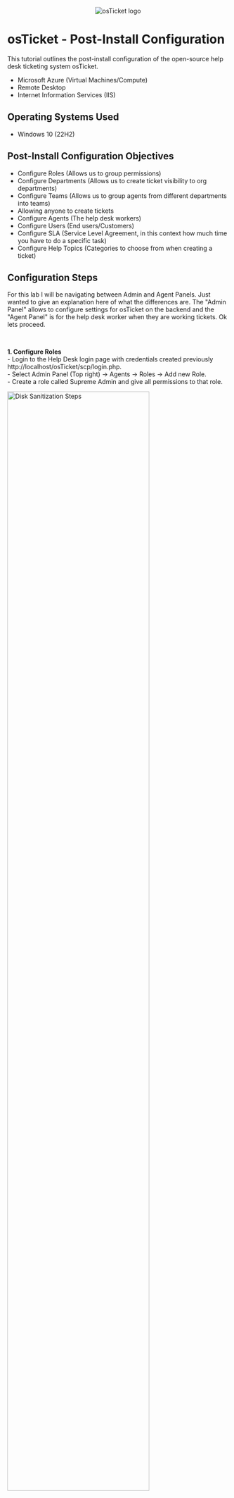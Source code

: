 <p align="center">
<img src="https://i.imgur.com/Clzj7Xs.png" alt="osTicket logo"/>
</p>

<h1>osTicket - Post-Install Configuration</h1>
This tutorial outlines the post-install configuration of the open-source help desk ticketing system osTicket.<br />


- Microsoft Azure (Virtual Machines/Compute)
- Remote Desktop
- Internet Information Services (IIS)

<h2>Operating Systems Used </h2>

- Windows 10</b> (22H2)

<h2>Post-Install Configuration Objectives</h2>

- Configure Roles (Allows us to group permissions)
- Configure Departments (Allows us to create ticket visibility to org departments)
- Configure Teams (Allows us to group agents from different departments into teams)
- Allowing anyone to create tickets
- Configure Agents (The help desk workers)
- Configure Users (End users/Customers)
- Configure SLA (Service Level Agreement, in this context how much time you have to do a specific task)
- Configure Help Topics (Categories to choose from when creating a ticket)

<h2>Configuration Steps</h2>

<p>
For this lab I will be navigating between Admin and Agent Panels. Just wanted to give an explanation here of what the differences are. The "Admin Panel" allows to configure settings for osTicket on the backend and the "Agent Panel" is for the help desk worker when they are working tickets. Ok lets proceed.
</p>
<br />

<p>
<b>1. Configure Roles </b> <br />
 - Login to the Help Desk login page with credentials created previously http://localhost/osTicket/scp/login.php. <br />
 - Select Admin Panel (Top right) -> Agents -> Roles -> Add new Role. <br />
 - Create a role called Supreme Admin and give all permissions to that role.
</p>
<p>
<img src="https://i.imgur.com/LWInHcs.png" height="80%" width="80%" alt="Disk Sanitization Steps"/>
<img src="https://i.imgur.com/gFgnjSw.png" height="80%" width="80%" alt="Disk Sanitization Steps"/>
<img src="https://i.imgur.com/QAMcTSB.png" height="80%" width="80%" alt="Disk Sanitization Steps"/>
<img src="https://i.imgur.com/1U3As2t.png" width="80%" alt="Disk Sanitization Steps"/>
</p>
<br />

<p>
<b>2. Configure Departments </b> <br />
 We are going to create a new department called SysAdmins. To do this go to Admin Panel -> Agents -> Departments -> Add New Department. Make sure Parent = TopLevelDepartment. We can configure things like SLAs here but not neccessary for the purpose of this lab. We can also add agents to departments here but we can come back and configure this later. Click create department. Reload the departments page and you should be able to see the new department called "SysAdmins" has been created.
</p>
<p>
<img src="https://i.imgur.com/AHEnsOM.png" height="80%" width="80%" alt="Disk Sanitization Steps"/>
<img src="https://i.imgur.com/Bd1yO0i.png" height="80%" width="80%" alt="Disk Sanitization Steps"/>
<img src="https://i.imgur.com/K7D6tpF.png" height="80%" width="80%" alt="Disk Sanitization Steps"/>
</p>
<br />

<p>
<b> 3. Configure Teams </b>  <br />
Teams allows us to create a group of people from different departments. We are going to create a team in our fake org called "Online Banking" which will consist of online baking team members and help desk agents. <br />
Start by going to Admin Panel -> Agents -> Teams -> Add New Team. Call the team "Online Banking" and click create. We could've added members here but we haven't created any. Reload the teams page and you should see the new team "Online Baking" has been created.
</p>
<p>
<img src="https://i.imgur.com/9GqodU8.png" height="80%" width="80%" alt="Disk Sanitization Steps"/>
<img src="https://i.imgur.com/vEcNVXT.png" height="80%" width="80%" alt="Disk Sanitization Steps"/>
<img src="https://i.imgur.com/CbZ8w0Z.png" height="80%" width="80%" alt="Disk Sanitization Steps"/>
</p>
<br />

<p>
<b>4. Allow anyone to create tickets </b> <br />
We are going to allow anyone to create tickets. So go to Admin Panel -> Settings -> Users. Uncheck: require registration and login to create tickets.
</p>
<p>
<img src="https://i.imgur.com/P6hr9Il.png" height="80%" width="80%" alt="Disk Sanitization Steps"/>
</p>
<br />

<p>
<b>5. Configure Agents </b> <br />
We are going to create a couple of help desk agents to do tickets with. One will be called Jane (Assigned to SysAdmins Department) and the other John (Assigned to the Support Department). We will create "Jane" first then follow the same steps to create John making sure he is assigned to "Support" department. <br />
- Start by going to Admin Panel -> Agents -> Add New. <br />
- Fill out "Name", "Email Address", "Username" <br />
- Uncheck "Send the agent a password reset email". Enter the password and make sure "Require Password change at next login it set to off". This isn't the best security practice and ideally you would want them to change their password at next login but as this is a practice lab it isn't neccessary <br />
- Select the "Access" tab. Under "Primary Department" select SysAdmins and then choose the "SysAdmin" role. Next is optional but under "Extended Access" I chose "Support" and then add to give Jane the ability to observer "Support" department tickets. <br />
- Select the "Teams" tab next. Choose "Online Banking" then click Add. Then select the yellow "Create" button <br />
- Refresh the Agents page and you will see a new agent has been created <br /> <br />
- Repeat the steps above to create another Agent but enter the following: <br />
- Name: John Doe <br />
- Email: john@lognpacific.com <br />
- Username: john <br />
- Under "Access" Tab "Primary Department" = Support and SupremeAdmin Role. We don't need to add John to a team. <br />
</p>
<p>
<img src="https://i.imgur.com/RO0JupF.png" height="80%" width="80%" alt="Disk Sanitization Steps"/>
<img src="https://i.imgur.com/Rlzwv1H.png" height="80%" width="80%" alt="Disk Sanitization Steps"/>
<img src="https://i.imgur.com/WtBMoUf.png" height="80%" width="80%" alt="Disk Sanitization Steps"/>
<img src="https://i.imgur.com/mVFk2Yp.png" height="80%" width="80%" alt="Disk Sanitization Steps"/>
<img src="https://i.imgur.com/AbWTwEo.png" height="80%" width="80%" alt="Disk Sanitization Steps"/>
<img src="https://i.imgur.com/7qo8xPg.png" height="80%" width="80%" alt="Disk Sanitization Steps"/>
</p>
<br />

<p>
<b>6. Configure Users </b> <br />
Next, we will create two customers who will be used to submit tickets to the help desk. One will be called "Karen" and the other will be called "Ken". To start, go to Agent Panel -> Users -> Click "Add New User" <br />
Name: Karen, Email Address: karen@lognpacific.com. Select "Add User". Refresh the "User directory" and you will see Karen has been added. Repeat the steps and create another user called "Ken" using the email address: "ken@lognpacific.com". You should now that two users created "Karen" and "Ken".
</p>
<p>
<img src="https://i.imgur.com/1b9QhZ0.png" height="80%" width="80%" alt="Disk Sanitization Steps"/>
<img src="https://i.imgur.com/QtABwI5.png" height="80%" width="80%" alt="Disk Sanitization Steps"/>
<img src="https://i.imgur.com/u3YwvP6.png" height="80%" width="80%" alt="Disk Sanitization Steps"/>
<img src="https://i.imgur.com/LSVGpPl.png" height="80%" width="80%" alt="Disk Sanitization Steps"/>
</p>
<br />

<p>
<b>6. Configure SLAs (Service Level Agreements) </b> <br />
In the context of Helpdesks, this is going to mean how much time we have to do a specific task. We are going to create 3 SLAs: <br />
1. Sev-A (Severity A - Highest Priority) - Grace Period: 1hr (the number of hours after a ticket is created that it will be automatically marked as overdue), Schedule: 24/7 <br />
2. Sev-B (Severity B - Mid Priority) - Grace Period: 4hrs, Schedule: 24/7 <br />
3. Sev-C (Severity C - Lowest Priority) - Grace Period: 8hrs, Schedule: 24/7 <br />

Start by going to Admin Panel -> Manage -> SLA -> Add New SLA Plan <br />
Name: Sev-A <br />
Grace Period: 1hr <br />
Schedule: 24/7 <br />
Adding an internal note is optional. <br /> 
Select "Add Plan". Refresh the SLA page and you will notice the "Sev-A" SLA has been created. Repeat the steps and create two more plans called "Sev-B" and "Sev-C". Make sure to enter the correct information for them which is outlined above. Once you are done refresh the SLA page and you should see three SLAs created called "Sev-A", "Sev-B" and "Sev-C".
</p>
<p>
<img src="https://i.imgur.com/BtMCBJo.png" height="80%" width="80%" alt="Disk Sanitization Steps"/>
<img src="https://i.imgur.com/sC4nzZH.png" height="80%" width="80%" alt="Disk Sanitization Steps"/>
<img src="https://i.imgur.com/nBsvSHw.png" height="80%" width="80%" alt="Disk Sanitization Steps"/>
<img src="https://i.imgur.com/dqyBdRN.png" height="80%" width="80%" alt="Disk Sanitization Steps"/>
</p>
<br />
